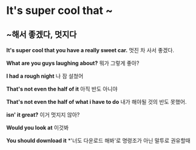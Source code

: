 # It's super cool that ~    
## ~해서 좋겠다, 멋지다

**It's super cool that you have a really sweet car.**
멋진 차 사서 좋겠다.

**What are you guys laughing about?**
뭐가 그렇게 좋아?

**I had a rough night**
나 잠 설쳤어 

**That's not even the half of it**
아직 반도 아니야

__That's not even the half of what i have to do__
내가 해야될 것의 반도 못했어.

__isn' it great?__
이거 멋지지 않아?

**Would you look at**
이것봐 

**You should download it**
*'너도 다운로드 해봐'로 명령조가 아닌 말투로 권유할때 